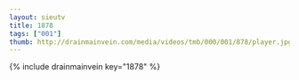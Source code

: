 ```yaml
--- 
layout: sieutv
title: 1878
tags: ["001"]
thumb: http://drainmainvein.com/media/videos/tmb/000/001/878/player.jpg
---
```

{% include drainmainvein key="1878" %} 
